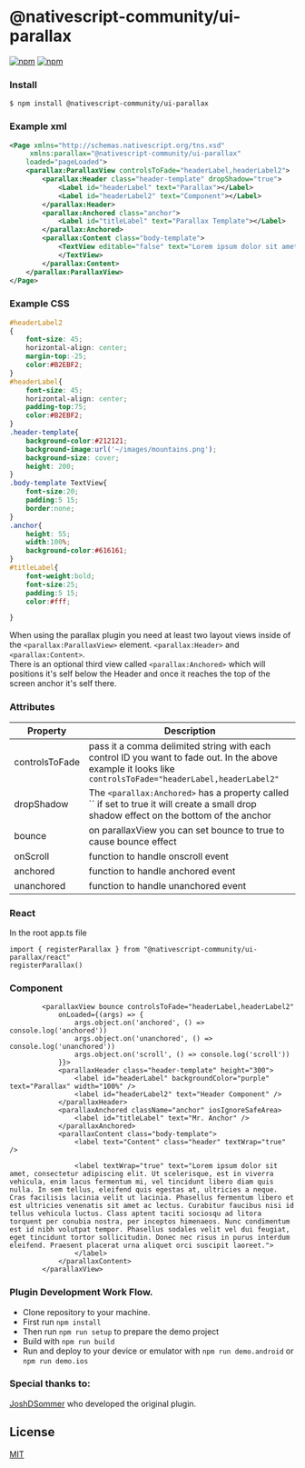 # @nativescript-community/ui-parallax 

[![npm](https://img.shields.io/npm/v/@nativescript-community/ui-parallax.svg)](https://www.npmjs.com/package/@nativescript-community/ui-parallax)
[![npm](https://img.shields.io/npm/dt/@nativescript-community/ui-parallax.svg?label=npm%20downloads)](https://www.npmjs.com/package/@nativescript-community/ui-parallax.svg)

### Install
`$ npm install @nativescript-community/ui-parallax`

### Example xml

```xml
<Page xmlns="http://schemas.nativescript.org/tns.xsd"
	 xmlns:parallax="@nativescript-community/ui-parallax"
	loaded="pageLoaded">
  	<parallax:ParallaxView controlsToFade="headerLabel,headerLabel2">
		<parallax:Header class="header-template" dropShadow="true">
			<Label id="headerLabel" text="Parallax"></Label>
			<Label id="headerLabel2" text="Component"></Label>
		</parallax:Header>
		<parallax:Anchored class="anchor">
			<Label id="titleLabel" text="Parallax Template"></Label>
		</parallax:Anchored>
		<parallax:Content class="body-template">
			<TextView editable="false" text="Lorem ipsum dolor sit amet, consectetur adipiscing elit. Ut scelerisque, est in viverra vehicula, enim lacus fermentum mi, vel tincidunt libero diam quis nulla. In sem tellus, eleifend quis egestas at, ultricies a neque. Cras facilisis lacinia velit ut lacinia. Phasellus fermentum libero et est ultricies venenatis sit amet ac lectus. Curabitur faucibus nisi id tellus vehicula luctus. Class aptent taciti sociosqu ad litora torquent per conubia nostra, per inceptos himenaeos. Nunc condimentum est id nibh volutpat tempor. Phasellus sodales velit vel dui feugiat, eget tincidunt tortor sollicitudin. Donec nec risus in purus interdum eleifend. Praesent placerat urna aliquet orci suscipit laoreet. In ac purus nec sapien rhoncus egestas.">
			</TextView>
		</parallax:Content>
	</parallax:ParallaxView>
</Page>
```
### Example CSS
```css
#headerLabel2
{
	font-size: 45;
	horizontal-align: center;
	margin-top:-25;
	color:#B2EBF2;
}
#headerLabel{
	font-size: 45;
	horizontal-align: center;
	padding-top:75;
	color:#B2EBF2;
}
.header-template{
	background-color:#212121;
	background-image:url('~/images/mountains.png');
	background-size: cover;
	height: 200;
}
.body-template TextView{
	font-size:20;
	padding:5 15;
	border:none;
}
.anchor{
	height: 55;
	width:100%;
	background-color:#616161;
}
#titleLabel{
	font-weight:bold;
	font-size:25;
	padding:5 15;
	color:#fff;

}
```
When using the parallax plugin you need at least two layout views inside of the ``<parallax:ParallaxView>`` element. ``<parallax:Header>`` and ``<parallax:Content>``.  
There is an optional third view called ``<parallax:Anchored>`` which will positions it's self below the Header and once it reaches the top of the screen anchor it's self there.

### Attributes

| Property            | Description                                                                  |
| ------------------- | ---------------------------------------------------------------------------- |
| controlsToFade         | pass it a comma delimited string with each control ID you want to fade out. In the above example it looks like ``controlsToFade="headerLabel,headerLabel2"``                     |
| dropShadow             | The ``<parallax:Anchored>`` has a property called `` if set to true it will create a small drop shadow effect on the bottom of the anchor               |
| bounce       | on parallaxView you can set bounce to true to cause bounce effect    |
| onScroll              | function to handle onscroll event                                        |
| anchored           | function to handle anchored event     |
| unanchored       | function to handle unanchored event    |

### React
In the root app.ts file
```
import { registerParallax } from "@nativescript-community/ui-parallax/react"
registerParallax()
```

### Component
```
        <parallaxView bounce controlsToFade="headerLabel,headerLabel2"
            onLoaded={(args) => {
                args.object.on('anchored', () => console.log('anchored'))
                args.object.on('unanchored', () => console.log('unanchored'))
                args.object.on('scroll', () => console.log('scroll'))
            }}>
            <parallaxHeader class="header-template" height="300">
                <label id="headerLabel" backgroundColor="purple" text="Parallax" width="100%" />
                <label id="headerLabel2" text="Header Component" />
            </parallaxHeader>
            <parallaxAnchored className="anchor" iosIgnoreSafeArea>
                <label id="titleLabel" text="Mr. Anchor" />
            </parallaxAnchored>
            <parallaxContent class="body-template">
                <label text="Content" class="header" textWrap="true" />

                <label textWrap="true" text="Lorem ipsum dolor sit amet, consectetur adipiscing elit. Ut scelerisque, est in viverra vehicula, enim lacus fermentum mi, vel tincidunt libero diam quis nulla. In sem tellus, eleifend quis egestas at, ultricies a neque. Cras facilisis lacinia velit ut lacinia. Phasellus fermentum libero et est ultricies venenatis sit amet ac lectus. Curabitur faucibus nisi id tellus vehicula luctus. Class aptent taciti sociosqu ad litora torquent per conubia nostra, per inceptos himenaeos. Nunc condimentum est id nibh volutpat tempor. Phasellus sodales velit vel dui feugiat, eget tincidunt tortor sollicitudin. Donec nec risus in purus interdum eleifend. Praesent placerat urna aliquet orci suscipit laoreet.">
                </label>
            </parallaxContent>
        </parallaxView>
```

### Plugin Development Work Flow.

* Clone repository to your machine.
* First run `npm install`
* Then run `npm run setup` to prepare the demo project
* Build with `npm run build`
* Run and deploy to your device or emulator with `npm run demo.android` or `npm run demo.ios`


### Special thanks to:
 [JoshDSommer](https://github.com/JoshDSommer/nativescript-parallax) who developed the original plugin.

## License
[MIT](/LICENSE)
